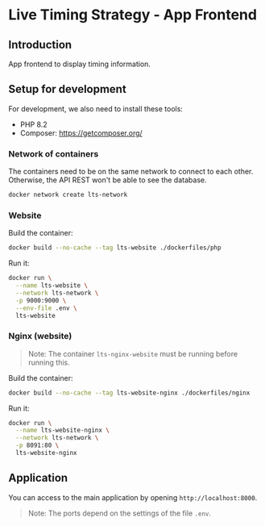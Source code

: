 # Live Timing Strategy - App Frontend

## Introduction

App frontend to display timing information.

## Setup for development

For development, we also need to install these tools:
- PHP 8.2
- Composer: https://getcomposer.org/

### Network of containers

The containers need to be on the same network to connect to each other.
Otherwise, the API REST won't be able to see the database.
```sh
docker network create lts-network
```

### Website

Build the container:
```sh
docker build --no-cache --tag lts-website ./dockerfiles/php
```

Run it:
```sh
docker run \
  --name lts-website \
  --network lts-network \
  -p 9000:9000 \
  --env-file .env \
  lts-website
```

### Nginx (website)

> Note: The container `lts-nginx-website` must be running before running this.

Build the container:
```sh
docker build --no-cache --tag lts-website-nginx ./dockerfiles/nginx
```

Run it:
```sh
docker run \
  --name lts-website-nginx \
  --network lts-network \
  -p 8091:80 \
  lts-website-nginx
```

## Application

You can access to the main application by opening `http://localhost:8000`.

> Note: The ports depend on the settings of the file `.env`.
